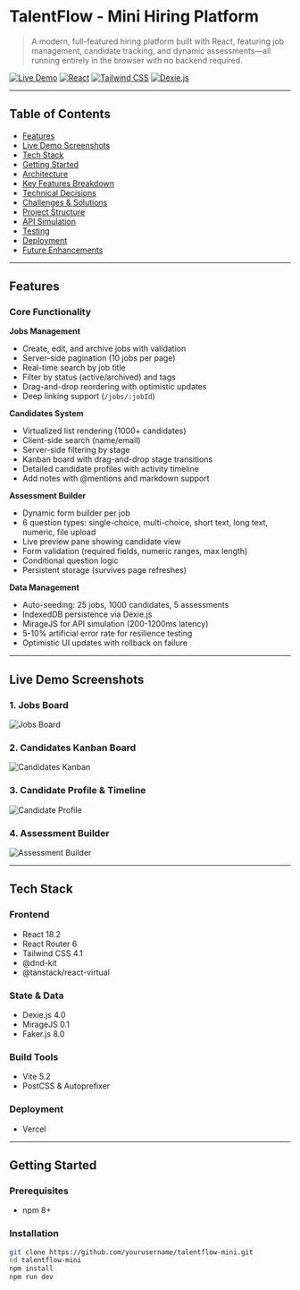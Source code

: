 # TalentFlow - Mini Hiring Platform

> A modern, full-featured hiring platform built with React, featuring job management, candidate tracking, and dynamic assessments—all running entirely in the browser with no backend required.

[![Live Demo](https://img.shields.io/badge/demo-live-success?style=for-the-badge)](https://jobs-board-m996.vercel.app)
[![React](https://img.shields.io/badge/React-18.2-blue?style=for-the-badge&logo=react)](https://reactjs.org/)
[![Tailwind CSS](https://img.shields.io/badge/Tailwind-4.1-38bdf8?style=for-the-badge&logo=tailwind-css)](https://tailwindcss.com/)
[![Dexie.js](https://img.shields.io/badge/Dexie.js-4.0-orange?style=for-the-badge)](https://dexie.org/)

---

## Table of Contents

- [Features](#features)
- [Live Demo Screenshots](#live-demo-screenshots)
- [Tech Stack](#tech-stack)
- [Getting Started](#getting-started)
- [Architecture](#architecture)
- [Key Features Breakdown](#key-features-breakdown)
- [Technical Decisions](#technical-decisions)
- [Challenges & Solutions](#challenges--solutions)
- [Project Structure](#project-structure)
- [API Simulation](#api-simulation)
- [Testing](#testing)
- [Deployment](#deployment)
- [Future Enhancements](#future-enhancements)

---

## Features

### Core Functionality

**Jobs Management**
- Create, edit, and archive jobs with validation
- Server-side pagination (10 jobs per page)
- Real-time search by job title
- Filter by status (active/archived) and tags
- Drag-and-drop reordering with optimistic updates
- Deep linking support (`/jobs/:jobId`)

**Candidates System**
- Virtualized list rendering (1000+ candidates)
- Client-side search (name/email)
- Server-side filtering by stage
- Kanban board with drag-and-drop stage transitions
- Detailed candidate profiles with activity timeline
- Add notes with @mentions and markdown support

**Assessment Builder**
- Dynamic form builder per job
- 6 question types: single-choice, multi-choice, short text, long text, numeric, file upload
- Live preview pane showing candidate view
- Form validation (required fields, numeric ranges, max length)
- Conditional question logic
- Persistent storage (survives page refreshes)

**Data Management**
- Auto-seeding: 25 jobs, 1000 candidates, 5 assessments
- IndexedDB persistence via Dexie.js
- MirageJS for API simulation (200-1200ms latency)
- 5-10% artificial error rate for resilience testing
- Optimistic UI updates with rollback on failure

---

## Live Demo Screenshots

### 1. Jobs Board
![Jobs Board](attachments/Job-Board.png)

### 2. Candidates Kanban Board
![Candidates Kanban](attachments/Candidate-List.png)

### 3. Candidate Profile & Timeline
![Candidate Profile](attachments/Candidate-Profile.png)

### 4. Assessment Builder
![Assessment Builder](attachments/Assesment-Builder.png)

---

## Tech Stack

### Frontend
- React 18.2
- React Router 6
- Tailwind CSS 4.1
- @dnd-kit
- @tanstack/react-virtual

### State & Data
- Dexie.js 4.0
- MirageJS 0.1
- Faker.js 8.0

### Build Tools
- Vite 5.2
- PostCSS & Autoprefixer

### Deployment
- Vercel

---

## Getting Started

### Prerequisites
- npm 8+

### Installation

```bash
git clone https://github.com/yourusername/talentflow-mini.git
cd talentflow-mini
npm install
npm run dev
